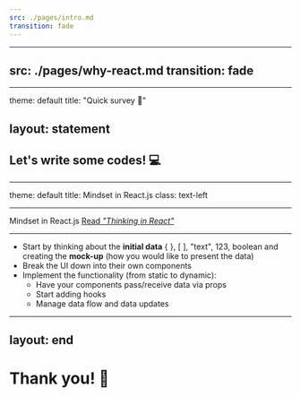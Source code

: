 ```yaml
---
src: ./pages/intro.md
transition: fade
---
```


---
src: ./pages/why-react.md
transition: fade
---

---
theme: default
title: "Quick survey 🤔"

layout: statement
---

## Let's write some codes! 💻

---
theme: default
title: Mindset in React.js
class: text-left

---

<div class="flex items-center justify-between"> <span class="text-3xl font-semibold">Mindset in React.js</span> <a href="https://react.dev/learn/thinking-in-react" target="_blank">Read <i>"Thinking in React"</i></a>
</div>

___

<ul class="mt-10">
  <li v-click class="text-2xl relative">Start by thinking about the <strong>initial data</strong> <span class="text-blue-400 text-sm absolute -top-5 left-70">{ }, [ ], "text", 123, boolean</span> and creating the  <strong>mock-up</strong> (how you would like to present the data)</li>
  <li v-click class="text-2xl">Break the UI down into their own components</li>
  <li v-click class="text-2xl">
    <span class="opacity-50">Implement the functionality (from static to dynamic):</span>
    <ul>
      <li>
        <span class="text-2xl">Have your components pass/receive data via props</span>
      </li>
      <li>
        <span class="text-2xl">Start adding hooks</span>
      </li>
      <li>
        <span class="text-2xl">Manage data flow and data updates</span>
      </li>
    </ul>
  </li>
</ul>


---
layout: end
---

# Thank you! 🙏